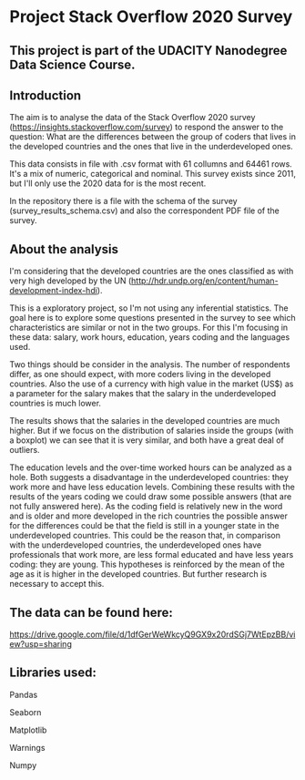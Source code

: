 # Project Stack Overflow 2020 Survey

## This project is part of the UDACITY Nanodegree Data Science Course. 

## Introduction

The aim is to analyse the data of the Stack Overflow 2020 survey (https://insights.stackoverflow.com/survey) to respond the answer to the question: What are the differences between the group of coders that lives in the developed countries and the ones that live in the underdeveloped ones.

This data consists in file with .csv format with 61 collumns and 64461 rows. It's a mix of numeric, categorical and nominal. This survey exists since 2011, but I'll only use the 2020 data for is the most recent.

In the repository there is a file with the schema of the survey (survey_results_schema.csv) and also the correspondent PDF file of the survey.

## About the analysis

I'm considering that the developed countries are the ones classified as with very high developed by the UN (http://hdr.undp.org/en/content/human-development-index-hdi).

This is a exploratory project, so I'm not using any inferential statistics. The goal here is to explore some questions presented in the survey to see which characteristics are similar or not in the two groups. For this I'm focusing in these data: salary, work hours, education, years coding and the languages used.

Two things should be consider in the analysis. The number of respondents differ, as one should expect, with more coders living in the developed countries. Also the use of a currency with high value in the market (US$) as a parameter for the salary makes that the salary in the underdeveloped countries is much lower.

The results shows that the salaries in the developed countries are much higher. But if we focus on the distribution of salaries inside the groups (with a boxplot) we can see that it is very similar, and both have a great deal of outliers.

The education levels and the over-time worked hours can be analyzed as a hole. Both suggests a disadvantage in the underdeveloped countries: they work more and have less education levels. Combining these results with the results of the years coding we could draw some possible answers (that are not fully answered here). As the coding field is relatively new in the word and is older and more developed in the rich countries the possible answer for the differences could be that the field is still in a younger state in the underdeveloped countries. This could be the reason that, in comparison with the underdeveloped countries, the underdeveloped ones have professionals that work more, are less formal educated and have less years coding: they are young. This hypotheses is reinforced by the mean of the age as it  is higher in the developed countries. But further research is necessary to accept this.




## The data can be found here:
https://drive.google.com/file/d/1dfGerWeWkcyQ9GX9x20rdSGj7WtEpzBB/view?usp=sharing 


## Libraries used:
Pandas

Seaborn

Matplotlib

Warnings

Numpy
